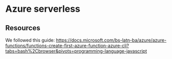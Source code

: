 # Azure serverless

## Resources
We followed this guide:
https://docs.microsoft.com/bs-latn-ba/azure/azure-functions/functions-create-first-azure-function-azure-cli?tabs=bash%2Cbrowser&pivots=programming-language-javascript
